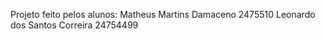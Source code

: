 Projeto feito pelos alunos:
  Matheus Martins Damaceno 2475510
  Leonardo dos Santos Correira 24754499
